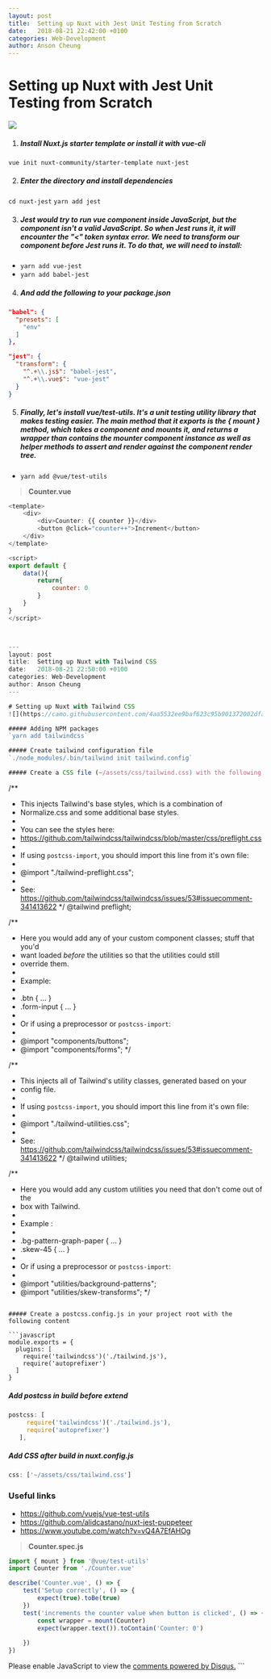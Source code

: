 ```yaml
---
layout: post
title:  Setting up Nuxt with Jest Unit Testing from Scratch
date:   2018-08-21 22:42:00 +0100
categories: Web-Development
author: Anson Cheung
---
```


# Setting up Nuxt with Jest Unit Testing from Scratch
![](https://image.ibb.co/cW8uTK/image.png)

1. ##### Install Nuxt.js starter template or install it with vue-cli
`vue init nuxt-community/starter-template nuxt-jest`

2. ##### Enter the directory and install dependencies
`cd nuxt-jest`
`yarn add jest`

3. ##### Jest would try to run vue component inside JavaScript, but the component isn't a valid JavaScript. So when Jest runs it, it will encounter the "<" token syntax error. We need to transform our component before Jest runs it. To do that, we will need to install:
- `yarn add vue-jest`
-  `yarn add babel-jest`

4. ##### And add the following to your package.json
```json
"babel": {
  "presets": [
    "env"
  ]
},
```
```json
"jest": {
  "transform": {
    "^.+\\.js$": "babel-jest",
    "^.+\\.vue$": "vue-jest"
  }
}
```

5. ##### Finally, let's install vue/test-utils. It's a unit testing utility library that makes testing easier. The main method that it exports is the { mount } method, which takes a component and mounts it, and returns a wrapper than contains the mounter component instance as well as helper methods to assert and render against the component render tree.

- `yarn add @vue/test-utils`

> **Counter.vue**

```javascript
<template>
    <div>
        <div>Counter: {{ counter }}</div>
        <button @click="counter++">Increment</button>
    </div>
</template>

<script>
export default {
    data(){
        return{
            counter: 0
        }
    }
}
</script>



---
layout: post
title:  Setting up Nuxt with Tailwind CSS
date:   2018-08-21 22:50:00 +0100
categories: Web-Development
author: Anson Cheung
---

# Setting up Nuxt with Tailwind CSS
![](https://camo.githubusercontent.com/4aa5532ee9baf623c95b901372002dfa4e97ff01/687474703a2f2f696d6775722e636f6d2f56344c746f49492e706e67) ![](https://encrypted-tbn0.gstatic.com/images?q=tbn:ANd9GcTU37MsS36DmMgNmpJJVzZkRgetfpBNTwG5VkvQkB8GATlV6QY7dw)

##### Adding NPM packages
`yarn add tailwindcss`

##### Create tailwind configuration file
`./node_modules/.bin/tailwind init tailwind.config`

##### Create a CSS file (~/assets/css/tailwind.css) with the following content

```
/**
 * This injects Tailwind's base styles, which is a combination of
 * Normalize.css and some additional base styles.
 *
 * You can see the styles here:
 * https://github.com/tailwindcss/tailwindcss/blob/master/css/preflight.css
 *
 * If using `postcss-import`, you should import this line from it's own file:
 *
 * @import "./tailwind-preflight.css";
 *
 * See: https://github.com/tailwindcss/tailwindcss/issues/53#issuecomment-341413622
 */
 @tailwind preflight;

 /**
  * Here you would add any of your custom component classes; stuff that you'd
  * want loaded *before* the utilities so that the utilities could still
  * override them.
  *
  * Example:
  *
  * .btn { ... }
  * .form-input { ... }
  *
  * Or if using a preprocessor or `postcss-import`:
  *
  * @import "components/buttons";
  * @import "components/forms";
  */

 /**
  * This injects all of Tailwind's utility classes, generated based on your
  * config file.
  *
  * If using `postcss-import`, you should import this line from it's own file:
  *
  * @import "./tailwind-utilities.css";
  *
  * See: https://github.com/tailwindcss/tailwindcss/issues/53#issuecomment-341413622
  */
 @tailwind utilities;

 /**
  * Here you would add any custom utilities you need that don't come out of the
  * box with Tailwind.
  *
  * Example :
  *
  * .bg-pattern-graph-paper { ... }
  * .skew-45 { ... }
  *
  * Or if using a preprocessor or `postcss-import`:
  *
  * @import "utilities/background-patterns";
  * @import "utilities/skew-transforms";
  */
```

##### Create a postcss.config.js in your project root with the following content

```javascript
module.exports = {
  plugins: [
    require('tailwindcss')('./tailwind.js'),
    require('autoprefixer')
  ]
}
```

##### Add postcss in build before extend

```javascript
postcss: [
     require('tailwindcss')('./tailwind.js'),
     require('autoprefixer')
   ],
```

##### Add CSS after build in nuxt.config.js

```javascript
css: ['~/assets/css/tailwind.css']
```

### Useful links 
- https://github.com/vuejs/vue-test-utils
- https://github.com/alidcastano/nuxt-jest-puppeteer
- https://www.youtube.com/watch?v=vQ4A7EfAHOg

> **Counter.spec.js**

```javascript
import { mount } from '@vue/test-utils'
import Counter from './Counter.vue'

describe('Counter.vue', () => {
    test('Setup correctly', () => {
        expect(true).toBe(true)
    })
    test('increments the counter value when button is clicked', () => {
        const wrapper = mount(Counter)
        expect(wrapper.text()).toContain('Counter: 0')
        
    })
})
```


<div id="disqus_thread"></div>
<script>

/**
*  RECOMMENDED CONFIGURATION VARIABLES: EDIT AND UNCOMMENT THE SECTION BELOW TO INSERT DYNAMIC VALUES FROM YOUR PLATFORM OR CMS.
*  LEARN WHY DEFINING THESE VARIABLES IS IMPORTANT: https://disqus.com/admin/universalcode/#configuration-variables*/
/*
var disqus_config = function () {
this.page.url = window.location.href;  // Replace PAGE_URL with your page's canonical URL variable
this.page.identifier = 'setting-up-nuxt-with-jest-unit-testing-from-scratch'; // Replace PAGE_IDENTIFIER with your page's unique identifier variable
};
*/
(function() { // DON'T EDIT BELOW THIS LINE
var d = document, s = d.createElement('script');
s.src = 'https://ansonc.disqus.com/embed.js';
s.setAttribute('data-timestamp', +new Date());
(d.head || d.body).appendChild(s);
})();
</script>
<noscript>Please enable JavaScript to view the <a href="https://disqus.com/?ref_noscript">comments powered by Disqus.</a></noscript>
```
